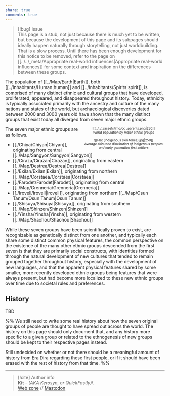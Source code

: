 ```yaml
---  
share: true  
comments: true  
---  
```

> [!bug] Issue  
> This page is a stub, not just because there is much yet to be written, but because the development of this page and its subpages should ideally happen naturally through storytelling, not just worldbuilding. That is a slow process. Until there has been enough development for this notice to be removed, refer to the page on [[../../_meta/Appropriate real-world influences|Appropriate real-world influences]] for some context and inspiration on the differences between these groups.  
  
The population of [[../Map/Earth|Earth]], both [[../Inhabitants/Human|human]] and [[../Inhabitants/Spirits|spirit]], is comprised of many distinct ethnic and cultural groups that have developed, proliferated, appeared, and disappeared throughout history. Today, ethnicity is typically associated primarily with the ancestry and culture of the many nations and states of the world, but archaeological discoveries dated between 2000 and 3000 years old have shown that the many distinct groups that exist today all diverged from seven major ethnic groups.  
  
<span align="center" style="float:right; clear:right; width:260px; margin-left:14px; font-size:10px">![[../../../assets/img/cc _parents.png|250]]<br><i>World population by major ethnic groups</i><br><br>![[Flat (Indigenous skin tones).jpg|250]]<br><i>Average skin tone distribution of indigenous peoples and early generation first settlers</i></span>  
  
The seven major ethnic groups are as follows.  
- [[./Chiya/Chiyan|Chiyan]], originating from central [[../Map/Sangyon/Sangyon|Sangyon]]  
- [[./Ciraza/Cirazan|Cirazan]], originating from eastern [[../Map/Destrea/Destrea|Destrea]]  
- [[./Exilan/Exilan|Exilan]], originating from northern [[../Map/Corstaea/Corstaea|Corstaea]]  
- [[./Farodet/Farodet|Farodet]], originating from central [[../Map/Grenneria/Grenneria|Grenneria]]  
- [[./Irovell/Irovell|Irovell]], originating from northern [[../Map/Osun Tanum/Osun Tanum|Osun Tanum]]  
- [[./Shisuya/Shisuya|Shisuya]], originating from southern [[../Map/Shinzen/Shinzen|Shinzen]]  
- [[./Yinsha/Yinsha|Yinsha]], originating from western [[../Map/Shaohou/Shaohou|Shaohou]]  
  
While these seven groups have been scientifically proven to exist, are recognizable as genetically distinct from one another, and typically each share some distinct common physical features, the common perspective on the existence of the many other ethnic groups descended from the first seven is that they are primarily social constructs, with identities formed through the natural development of new cultures that tended to remain grouped together throughout history, especially with the development of new languages, and that the apparent physical features shared by some smaller, more recently developed ethnic groups being features that were always present, but had become more localized to these new ethnic groups over time due to societal rules and preferences.  
  
## History  
  
TBD  
  
%% We still need to write some real history about how the seven original groups of people are thought to have spread out across the world. The history on this page should only document that, and any history more specific to a given group or related to the ethnogenesis of new groups should be kept to their respective pages instead.   
  
Still undecided on whether or not there should be a meaningful amount of history from Era Dira regarding these first people, or if it should have been erased with the rest of history from that time. %%  
  
-----  
> [!cite] Author info  
> **Kit** - *(AKA Kerosyn, or QuickFastly)*\  
> [Web zone](https://kitabe.link) // [Mastodon](https://social.tripulse.net/@kit)